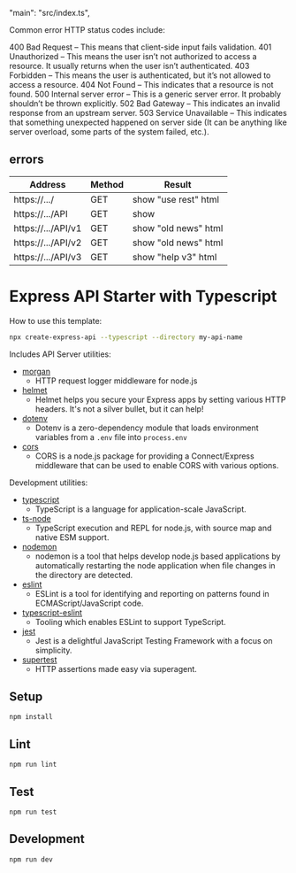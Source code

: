 "main": "src/index.ts",

Common error HTTP status codes include:

400 Bad Request – This means that client-side input fails validation.
401 Unauthorized – This means the user isn’t not authorized to access a resource. It usually returns when the user isn’t authenticated.
403 Forbidden – This means the user is authenticated, but it’s not allowed to access a resource.
404 Not Found – This indicates that a resource is not found.
500 Internal server error – This is a generic server error. It probably shouldn’t be thrown explicitly.
502 Bad Gateway – This indicates an invalid response from an upstream server.
503 Service Unavailable – This indicates that something unexpected happened on server side (It can be anything like server overload, some parts of the system failed, etc.).

## errors

| Address            | Method | Result               |
| ------------------ | ------ | -------------------- |
| https://.../       | GET    | show "use rest" html |
| https://.../API    | GET    | show                 |
| https://.../API/v1 | GET    | show "old news" html |
| https://.../API/v2 | GET    | show "old news" html |
| https://.../API/v3 | GET    | show "help v3" html  |

# Express API Starter with Typescript

How to use this template:

```sh
npx create-express-api --typescript --directory my-api-name
```

Includes API Server utilities:

- [morgan](https://www.npmjs.com/package/morgan)
  - HTTP request logger middleware for node.js
- [helmet](https://www.npmjs.com/package/helmet)
  - Helmet helps you secure your Express apps by setting various HTTP headers. It's not a silver bullet, but it can help!
- [dotenv](https://www.npmjs.com/package/dotenv)
  - Dotenv is a zero-dependency module that loads environment variables from a `.env` file into `process.env`
- [cors](https://www.npmjs.com/package/cors)
  - CORS is a node.js package for providing a Connect/Express middleware that can be used to enable CORS with various options.

Development utilities:

- [typescript](https://www.npmjs.com/package/typescript)
  - TypeScript is a language for application-scale JavaScript.
- [ts-node](https://www.npmjs.com/package/ts-node)
  - TypeScript execution and REPL for node.js, with source map and native ESM support.
- [nodemon](https://www.npmjs.com/package/nodemon)
  - nodemon is a tool that helps develop node.js based applications by automatically restarting the node application when file changes in the directory are detected.
- [eslint](https://www.npmjs.com/package/eslint)
  - ESLint is a tool for identifying and reporting on patterns found in ECMAScript/JavaScript code.
- [typescript-eslint](https://typescript-eslint.io/)
  - Tooling which enables ESLint to support TypeScript.
- [jest](https://www.npmjs.com/package/mocha)
  - Jest is a delightful JavaScript Testing Framework with a focus on simplicity.
- [supertest](https://www.npmjs.com/package/supertest)
  - HTTP assertions made easy via superagent.

## Setup

```
npm install
```

## Lint

```
npm run lint
```

## Test

```
npm run test
```

## Development

```
npm run dev
```
